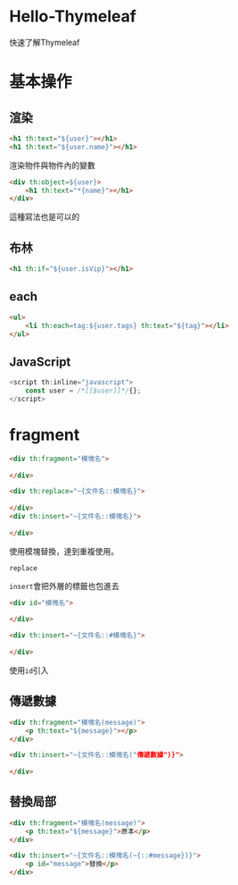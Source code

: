 # Hello-Thymeleaf

快速了解Thymeleaf

# 基本操作

## 渲染

```html
<h1 th:text="${user}"></h1>
<h1 th:text="${user.name}"></h1>
```

渲染物件與物件內的變數

```html
<div th:object=${user}>
    <h1 th:text="*{name}"></h1>
</div>
```

這種寫法也是可以的

## 布林

```html
<h1 th:if="${user.isVip}"></h1>
```

## each

```html
<ul>
    <li th:each=tag:${user.tags} th:text="${tag}"></li>
</ul>
```

## JavaScript

```javascript
<script th:inline="javascript">
    const user = /*[[$user]]*/{};
</script>
```

# fragment

```html
<div th:fragment="模塊名">
    
</div>
```

```html
<div th:replace="~{文件名::模塊名}">
    
</div>
<div th:insert="~{文件名::模塊名}">
    
</div>
```

使用模塊替換，達到重複使用。

`replace`

`insert`會把外層的標籤也包進去

```html
<div id="模塊名">
    
</div>

<div th:insert="~{文件名::#模塊名}">
    
</div>
```

使用`id`引入

## 傳遞數據

```html
<div th:fragment="模塊名(message)">
    <p th:text="${message}"></p>
</div>
```

```html
<div th:insert="~{文件名::模塊名("傳遞數據")}">
    
</div>
```

## 替換局部

```html
<div th:fragment="模塊名(message)">
    <p th:text="${message}">原本</p>
</div>
```

```html
<div th:insert="~{文件名::模塊名(~{::#message})}">
    <p id="message">替換</p>
</div>
```

